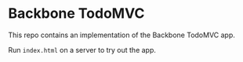 # Backbone TodoMVC

This repo contains an implementation of the Backbone TodoMVC app. 

Run `index.html` on a server to try out the app.